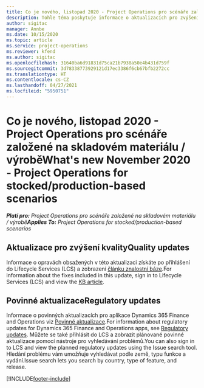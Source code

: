 ```yaml
---
title: Co je nového, listopad 2020 - Project Operations pro scénáře založené na skladovém materiálu / výrobě
description: Tohle téma poskytuje informace o aktualizacích pro zvýšení kvality, které jsou k dispozici ve verzi Project Operations z listopadu 2020 pro scénáře založené na skladovém materiálu / výrobě.
author: sigitac
manager: Annbe
ms.date: 10/15/2020
ms.topic: article
ms.service: project-operations
ms.reviewer: kfend
ms.author: sigitac
ms.openlocfilehash: 31640ba6d91831d75ca21b7938a50e4b431d759f
ms.sourcegitcommit: 3d78338773929121d17ec3386f6cb67bfb2272cc
ms.translationtype: HT
ms.contentlocale: cs-CZ
ms.lasthandoff: 04/27/2021
ms.locfileid: "5950751"
---
```

# <a name="whats-new-november-2020---project-operations-for-stockedproduction-based-scenarios"></a><span data-ttu-id="1c8f2-103">Co je nového, listopad 2020 - Project Operations pro scénáře založené na skladovém materiálu / výrobě</span><span class="sxs-lookup"><span data-stu-id="1c8f2-103">What's new November 2020 - Project Operations for stocked/production-based scenarios</span></span>

<span data-ttu-id="1c8f2-104">_**Platí pro:** Project Operations pro scénáře založené na skladovém materiálu / výrobě_</span><span class="sxs-lookup"><span data-stu-id="1c8f2-104">_**Applies To:** Project Operations for stocked/production-based scenarios_</span></span>

## <a name="quality-updates"></a><span data-ttu-id="1c8f2-105">Aktualizace pro zvýšení kvality</span><span class="sxs-lookup"><span data-stu-id="1c8f2-105">Quality updates</span></span>

<span data-ttu-id="1c8f2-106">Informace o opravách obsažených v této aktualizaci získáte po přihlášení do Lifecycle Services (LCS) a zobrazení [článku znalostní báze](https://fix.lcs.dynamics.com/Issue/Details?bugId=488609&amp;dbType=3&amp;qc=8251e8e1d5e2386de850599926c1adc3fec8e2ba25308036d22cdfe0a1c28fc7).</span><span class="sxs-lookup"><span data-stu-id="1c8f2-106">For information about the fixes included in this update, sign in to Lifecycle Services (LCS) and view the [KB article](https://fix.lcs.dynamics.com/Issue/Details?bugId=488609&amp;dbType=3&amp;qc=8251e8e1d5e2386de850599926c1adc3fec8e2ba25308036d22cdfe0a1c28fc7).</span></span>

## <a name="regulatory-updates"></a><span data-ttu-id="1c8f2-107">Povinné aktualizace</span><span class="sxs-lookup"><span data-stu-id="1c8f2-107">Regulatory updates</span></span>

<span data-ttu-id="1c8f2-108">Informace o povinných aktualizacích pro aplikace Dynamics 365 Finance and Operations viz [Povinné aktualizace](/dynamics365/finance/localizations/regulatory-updates).</span><span class="sxs-lookup"><span data-stu-id="1c8f2-108">For information about regulatory updates for Dynamics 365 Finance and Operations apps, see [Regulatory updates](/dynamics365/finance/localizations/regulatory-updates).</span></span> <span data-ttu-id="1c8f2-109">Můžete se také přihlásit do LCS a zobrazit plánované povinné aktualizace pomocí nástroje pro vyhledávání problémů.</span><span class="sxs-lookup"><span data-stu-id="1c8f2-109">You can also sign in to LCS and view the planned regulatory updates using the Issue search tool.</span></span> <span data-ttu-id="1c8f2-110">Hledání problému vám umožňuje vyhledávat podle země, typu funkce a vydání.</span><span class="sxs-lookup"><span data-stu-id="1c8f2-110">Issue search lets you search by country, type of feature, and release.</span></span>


[!INCLUDE[footer-include](../../includes/footer-banner.md)]